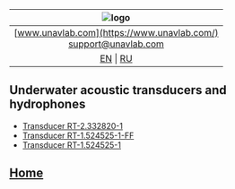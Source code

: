 | ![logo](https://ucnl.github.io/documentation/sm_logo.png) |
| :---: |
| [www.unavlab.com](https://www.unavlab.com/) <br/> [support@unavlab.com](mailto:support@unavlab.com) |
| [EN](underwater_acoustic_antennas_en.md) \| [RU](underwater_acoustic_antennas_ru.md) |

## Underwater acoustic transducers and hydrophones
* [Transducer RT-2.332820-1](/Docs/EN/Antennas/RT-2.332820-1_specification_en.pdf)
* [Transducer RT-1.524525-1-FF](/Docs/EN/Antennas/RT-1.524525-1-FF_specification_en.pdf)
* [Transducer RT-1.524525-1](/documentation/EN/Transducers/RT-1.524525-1_specification_en.md)

## [Home](README.md)
